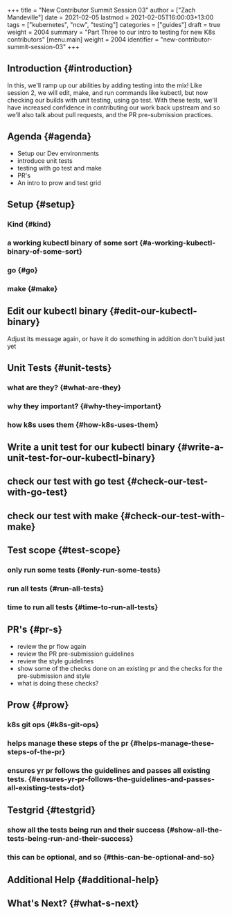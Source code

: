 +++
title = "New Contributor Summit Session 03"
author = ["Zach Mandeville"]
date = 2021-02-05
lastmod = 2021-02-05T16:00:03+13:00
tags = ["kubernetes", "ncw", "testing"]
categories = ["guides"]
draft = true
weight = 2004
summary = "Part Three to our intro to testing for new K8s contributors"
[menu.main]
  weight = 2004
  identifier = "new-contributor-summit-session-03"
+++

## Introduction {#introduction}

In this, we'll ramp up our abilities by adding testing into the mix!
Like session 2, we will edit, make, and run commands like kubectl, but now checking our builds with unit testing, using go test.
With these tests, we'll have increased confidence in contributing our work back upstream and so we'll also talk about pull requests, and the PR pre-submission practices.


## Agenda {#agenda}

-   Setup our Dev environments
-   introduce unit tests
-   testing with go test and make
-   PR's
-   An intro to prow and test grid


## Setup {#setup}


### Kind {#kind}


### a working kubectl binary of some sort {#a-working-kubectl-binary-of-some-sort}


### go {#go}


### make {#make}


## Edit our kubectl binary {#edit-our-kubectl-binary}

Adjust its message again, or have it do something in addition
don't build just yet


## Unit Tests {#unit-tests}


### what are they? {#what-are-they}


### why they important? {#why-they-important}


### how k8s uses them {#how-k8s-uses-them}


## Write a unit test for our kubectl binary {#write-a-unit-test-for-our-kubectl-binary}


## check our test with go test {#check-our-test-with-go-test}


## check our test with make {#check-our-test-with-make}


## Test scope {#test-scope}


### only run some tests {#only-run-some-tests}


### run all tests {#run-all-tests}


### time to run all tests {#time-to-run-all-tests}


## PR's {#pr-s}

-   review the pr flow again
-   review the PR pre-submission guidelines
-   review the style guidelines
-   show some of the checks done on an existing pr and the checks for the pre-submission and style
-   what is doing these checks?


## Prow {#prow}


### k8s git ops {#k8s-git-ops}


### helps manage these steps of the pr {#helps-manage-these-steps-of-the-pr}


### ensures yr pr follows the guidelines and passes all existing tests. {#ensures-yr-pr-follows-the-guidelines-and-passes-all-existing-tests-dot}


## Testgrid {#testgrid}


### show all the tests being run and their success {#show-all-the-tests-being-run-and-their-success}


### this can be optional, and so {#this-can-be-optional-and-so}


## Additional Help {#additional-help}


## What's Next? {#what-s-next}
